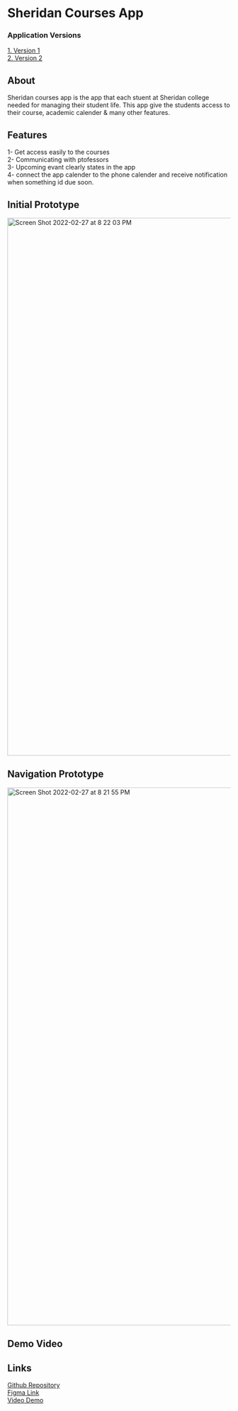 # Sheridan Courses App

<h3>Application Versions </h3>

<a href="https://www.figma.com/file/yZ8A3qCsRz968mbaCHx9vN/Untitled?node-id=0%3A1">1. Version 1</a> <br>
<a href="https://www.figma.com/file/N7Ax5OZHyuanLsAleBo4Pn/Sheridan-Course-App-V2?node-id=0%3A1">2. Version 2</a> 

<h2>About</h2>
Sheridan courses app is the app that each stuent at Sheridan college needed for managing their student life. This app give the students access to their course, academic calender & many other features. 

<h2>Features</h2>
1- Get access easily to the courses <br>
2- Communicating with ptofessors  <br>
3- Upcoming evant clearly states in the app  <br>
4- connect the app calender to the phone calender and receive notification when something id due soon.  <br>



<h2>Initial Prototype</h2>
<img width="1213" alt="Screen Shot 2022-02-27 at 8 22 03 PM" src="https://user-images.githubusercontent.com/68449449/155909584-c9f71adb-5c7c-4edb-99fe-872dc2fa137d.png">


<br>
<h2>Navigation Prototype</h2>


<img width="1213" alt="Screen Shot 2022-02-27 at 8 21 55 PM" src="https://user-images.githubusercontent.com/68449449/155909592-843c3fb5-77f4-4e36-b39a-555346e4adb1.png">


<h2>Demo Video </h2>


<h2>Links</h2>
<a href="https://www.figma.com/file/yZ8A3qCsRz968mbaCHx9vN/Untitled?node-id=0%3A1">Github Repository</a> <br>
<a href="https://www.figma.com/file/N7Ax5OZHyuanLsAleBo4Pn/Sheridan-Course-App-V2?node-id=0%3A1">Figma Link</a> <br>
<a href="https://youtu.be/SbnTSyzNlJo">Video Demo</a> <br>
